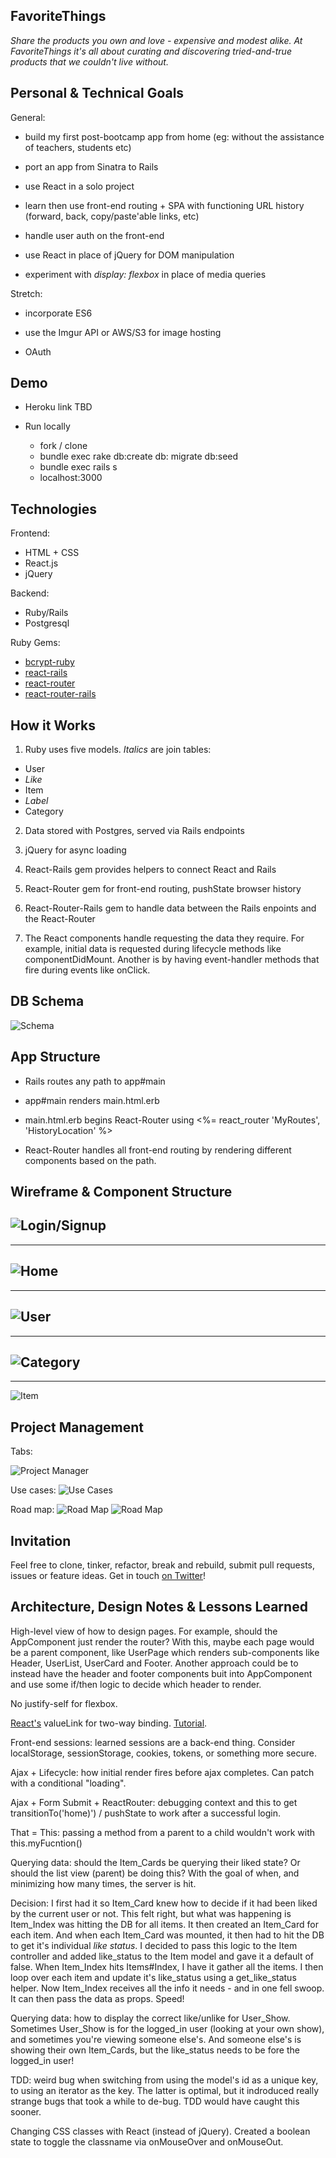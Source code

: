 ## FavoriteThings
*Share the products you own and love - expensive and modest alike. At FavoriteThings it's all about curating and discovering tried-and-true products that we couldn't live without.*

<!--
Add a little more. Open the app store and see how they describes themselves. 
-->

## Personal & Technical Goals
General:

* build my first post-bootcamp app from home (eg: without the assistance of teachers, students etc)

* port an app from Sinatra to Rails

* use React in a solo project

* learn then use front-end routing + SPA with functioning URL history (forward, back, copy/paste'able links, etc)

* handle user auth on the front-end

* use React in place of jQuery for DOM manipulation

* experiment with *display: flexbox* in place of media queries

Stretch:

* incorporate ES6

* use the Imgur API or AWS/S3 for image hosting

* OAuth

## Demo
* Heroku link TBD

* Run locally
  * fork / clone
  * bundle exec rake db:create db: migrate db:seed
  * bundle exec rails s
  * localhost:3000

<!-- 
Feel free to create a new account, including a photo URL.

Navigate by using the menu in the upper-right, and by also clicking the large photos in the header.

Your favorite items will be empty from the start. You can create a new one that doesn't already exist in the database. You can also add them to your collection by "liking" them from another user's page or from the Categories sections.

Here's creds for a fake, seeded profile:

username: es@gmail.com

password: test -->

## Technologies
Frontend:
* HTML + CSS
* React.js 
* jQuery

Backend:
* Ruby/Rails
* Postgresql

Ruby Gems:
* [bcrypt-ruby](https://github.com/codahale/bcrypt-ruby)
* [react-rails](https://github.com/reactjs/react-rails)
* [react-router](https://github.com/rackt/react-router)
* [react-router-rails](https://github.com/mariopeixoto/react-router-rails)

## How it Works
1) Ruby uses five models. *Italics* are join tables:
  * User
  * *Like*
  * Item
  * *Label*
  * Category

2) Data stored with Postgres, served via Rails endpoints

3) jQuery for async loading

4) React-Rails gem provides helpers to connect React and Rails

5) React-Router gem for front-end routing, pushState browser history

6) React-Router-Rails gem to handle data between the Rails enpoints and the React-Router

7) The React components handle requesting the data they require. For example, initial data is requested during lifecycle methods like componentDidMount. Another is by having event-handler methods that fire during events like onClick.

## DB Schema

![Schema](http://i.imgur.com/OIyZD4Y.png)

## App Structure

* Rails routes any path to app#main

* app#main renders main.html.erb

* main.html.erb begins React-Router using <%= react_router 'MyRoutes', 'HistoryLocation' %>

* React-Router handles all front-end routing by rendering different components based on the path. 

## Wireframe & Component Structure

![Login/Signup](http://i.imgur.com/WfZcQS0.png)
---
---
![Home](http://i.imgur.com/0clU8ZZ.png)
---
---
![User](http://i.imgur.com/i5778Ox.png)
---
---
![Category](http://i.imgur.com/pMWO3Ep.png)
---
---
![Item](http://i.imgur.com/L80QkJy.png)

## Project Management

Tabs:

![Project Manager](http://i.imgur.com/jlZrg41.png)

Use cases:
![Use Cases](http://i.imgur.com/jbIC3zs.png)

Road map:
![Road Map](http://i.imgur.com/us2fDOB.png)
![Road Map](http://i.imgur.com/NyyKoWV.png)

## Invitation
Feel free to clone, tinker, refactor, break and rebuild, submit pull requests, issues or feature ideas. Get in touch [on Twitter](https://twitter.com/TCannadySF)!

## Architecture, Design Notes & Lessons Learned
High-level view of how to design pages. For example, should the AppComponent just render the router? With this, maybe each page would be a parent component, like UserPage which renders sub-components like Header, UserList, UserCard and Footer. Another approach could be to instead have the header and footer components buit into AppComponent and use some if/then logic to decide which header to render.

No justify-self for flexbox.

[React's](https://facebook.github.io/react/docs/two-way-binding-helpers.html) valueLink for two-way binding. [Tutorial](https://auth0.com/blog/2015/04/09/adding-authentication-to-your-react-flux-app/).


Front-end sessions: learned sessions are a back-end thing. Consider localStorage, sessionStorage, cookies, tokens, or something more secure. 

Ajax + Lifecycle: how initial render fires before ajax completes. Can patch with a conditional "loading".

Ajax + Form Submit + ReactRouter: debugging context and this to get transitionTo('home)') / pushState to work after a successful login.	

That = This: passing a method from a parent to a child wouldn't work with this.myFucntion()

Querying data: should the Item_Cards be querying their liked state? Or should the list view (parent) be doing this? With the goal of when, and minimizing how many times, the server is hit.

Decision: I first had it so Item_Card knew how to decide if it had been liked by the current user or not. This felt right, but what was happening is Item_Index was hitting the DB for all items. It then created an Item_Card for each item. And when each Item_Card was mounted, it then had to hit the DB to get it's individual *like status*. I decided to pass this logic to the Item controller and added like_status to the Item model and gave it a default of false. When Item_Index hits Items#Index, I have it gather all the items. I then loop over each item and update it's like_status using a get_like_status helper. Now Item_Index receives all the info it needs - and in one fell swoop. It can then pass the data as props. Speed!

Querying data: how to display the correct like/unlike for User_Show. Sometimes User_Show is for the logged_in user (looking at your own show), and sometimes you're viewing someone else's. And someone else's is showing their own Item_Cards, but the like_status needs to be fore the logged_in user!

TDD: weird bug when switching from using the model's id as a unique key, to using an iterator as the key. The latter is optimal, but it indroduced really strange bugs that took a while to de-bug. TDD would have caught this sooner.

Changing CSS classes with React (instead of jQuery). Created a boolean state to toggle the classname via onMouseOver and onMouseOut.
<!--

TO-DO

Header - categories

Show page from User and Category: only display Item Cards when, and from, the category that the user clicks on from the header

CRUD item - link -> popup form?

jQuery header

Host on Heroku / AWS

--> 


